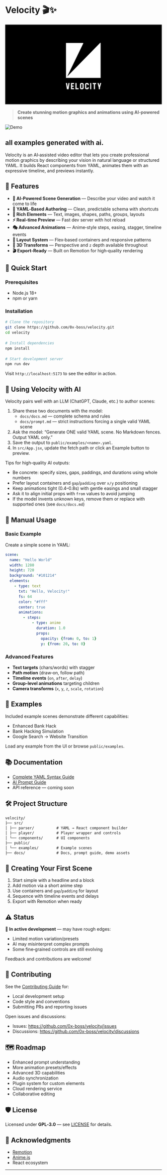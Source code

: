# Velocity 🎬✨
![Velocity](docs/Untitled.png)



> **Create stunning motion graphics and animations using AI‑powered scenes**

![Demo](docs/demo.gif)
## all examples generated with ai.


Velocity is an AI‑assisted video editor that lets you create professional motion graphics by describing your vision in natural language or structured YAML. It builds React components from YAML, animates them with an expressive timeline, and previews instantly.

## 🌟 Features

- **🤖 AI‑Powered Scene Generation** — Describe your video and watch it come to life
- **📝 YAML‑Based Authoring** — Clean, predictable schema with shortcuts
- **🎨 Rich Elements** — Text, images, shapes, paths, groups, layouts
- **⚡ Real‑time Preview** — Fast dev server with hot reload
- **🎭 Advanced Animations** — Anime‑style steps, easing, stagger, timeline events
- **📱 Layout System** — Flex‑based containers and responsive patterns
- **🎯 3D Transforms** — Perspective and `z` depth available throughout
- **🎬 Export‑Ready** — Built on Remotion for high‑quality rendering

## 🚀 Quick Start

### Prerequisites
- Node.js 18+
- npm or yarn

### Installation

```bash
# Clone the repository
git clone https://github.com/0x-boss/velocity.git
cd velocity

# Install dependencies
npm install

# Start development server
npm run dev
```

Visit `http://localhost:5173` to see the editor in action.

## 🤖 Using Velocity with AI

Velocity pairs well with an LLM (ChatGPT, Claude, etc.) to author scenes:

1) Share these two documents with the model:
   - `docs/docs.md` — complete schema and rules
   - `docs/prompt.md` — strict instructions forcing a single valid YAML scene
2) Ask the model: “Generate ONE valid YAML scene. No Markdown fences. Output YAML only.”
3) Save the output to `public/examples/<name>.yaml`.
4) In `src/App.jsx`, update the fetch path or click an Example button to preview.

Tips for high‑quality AI outputs:
- Be concrete: specify sizes, gaps, paddings, and durations using whole numbers
- Prefer layout containers and `gap`/`padding` over `x/y` positioning
- Keep animations tight (0.4–0.8s) with gentle easings and small stagger
- Ask it to align initial props with `from` values to avoid jumping
- If the model invents unknown keys, remove them or replace with supported ones (see `docs/docs.md`)

## 📖 Manual Usage

### Basic Example

Create a simple scene in YAML:

```yaml
scene:
  name: "Hello World"
  width: 1280
  height: 720
  background: "#101214"
  elements:
    - type: text
      txt: "Hello, Velocity!"
      fs: 64
      color: "#fff"
      center: true
      animations:
        - steps:
            - type: anime
              duration: 1.0
              props:
                opacity: {from: 0, to: 1}
                y: {from: 20, to: 0}
```

### Advanced Features
- **Text targets** (chars/words) with stagger
- **Path motion** (draw‑on, follow path)
- **Timeline events** (`on`, `after`, `delay`)
- **Group‑level animations** targeting children
- **Camera transforms** (`x`, `y`, `z`, `scale`, `rotation`)

## 🎯 Examples

Included example scenes demonstrate different capabilities:
- Enhanced Bank Hack
- Bank Hacking Simulation
- Google Search → Website Transition

Load any example from the UI or browse `public/examples`.

## 📚 Documentation

- [Complete YAML Syntax Guide](docs/docs.md)
- [AI Prompt Guide](docs/prompt.md)
- API reference — coming soon

## 🛠️ Project Structure


```
velocity/
├── src/
│ ├── parser/          # YAML → React component builder
│ ├── player/          # Player wrapper and controls
│ └── components/      # UI components
├── public/
│ └── examples/        # Example scenes
├── docs/              # Docs, prompt guide, demo assets
```

## 🎨 Creating Your First Scene

1. Start simple with a headline and a block
2. Add motion via a short anime step
3. Use containers and `gap`/`padding` for layout
4. Sequence with timeline events and delays
5. Export with Remotion when ready

## ⚠️ Status

**🚧 In active development** — may have rough edges:
- Limited motion variation/presets
- AI may misinterpret complex prompts
- Some fine‑grained controls are still evolving

Feedback and contributions are welcome!

## 🤝 Contributing

See the [Contributing Guide](CONTRIBUTING.md) for:
- Local development setup
- Code style and conventions
- Submitting PRs and reporting issues

Open issues and discussions:
- Issues: https://github.com/0x-boss/velocity/issues
- Discussions: https://github.com/0x-boss/velocity/discussions

## 🗺️ Roadmap

- Enhanced prompt understanding
- More animation presets/effects
- Advanced 3D capabilities
- Audio synchronization
- Plugin system for custom elements
- Cloud rendering service
- Collaborative editing

## 🛡️ License

Licensed under **GPL‑3.0** — see [LICENSE](LICENSE) for details.

## 🙏 Acknowledgments

- [Remotion](https://remotion.dev)
- [Anime.js](https://animejs.com)
- React ecosystem

---
